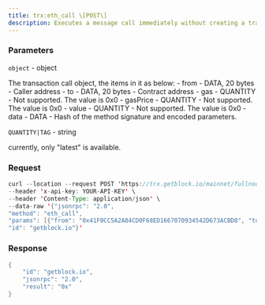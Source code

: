 ```yaml
---
title: trx:eth_call \[POST\]
description: Executes a message call immediately without creating a transaction onthe block chain.
---
```


### Parameters


`object` - object

The transaction call object, the items in it as below: - from - DATA, 20
bytes - Caller address - to - DATA, 20 bytes - Contract address - gas -
QUANTITY - Not supported. The value is 0x0 - gasPrice - QUANTITY - Not
supported. The value is 0x0 - value - QUANTITY - Not supported. The
value is 0x0 - data - DATA - Hash of the method signature and encoded
parameters.

`QUANTITY|TAG` - string

currently, only "latest" is available.

### Request

``` java
curl --location --request POST 'https://trx.getblock.io/mainnet/fullnode/jsonrpc' \
--header 'x-api-key: YOUR-API-KEY' \
--header 'Content-Type: application/json' \
--data-raw '{"jsonrpc": "2.0",
"method": "eth_call",
"params": [{"from": "0x41F0CC5A2A84CD0F68ED1667070934542D673ACBD8", "to": "0x4170082243784DCDF3042034E7B044D6D342A91360", "gas": "0x01", "gasPrice": "0x8c", "value": "0x01", "data": "0x70a08231000000000000000000000041f0cc5a2a84cd0f68ed1667070934542d673acbd8"}, "latest"],
"id": "getblock.io"}'
```

###  Response

``` java
{
    "id": "getblock.io",
    "jsonrpc": "2.0",
    "result": "0x"
}
```


